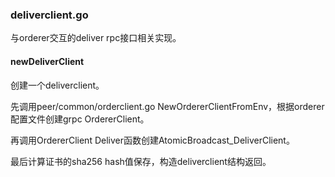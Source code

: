 ### deliverclient.go

与orderer交互的deliver rpc接口相关实现。

#### newDeliverClient

创建一个deliverclient。

先调用peer/common/orderclient.go NewOrdererClientFromEnv，根据orderer配置文件创建grpc OrdererClient。

再调用OrdererClient Deliver函数创建AtomicBroadcast\_DeliverClient。

最后计算证书的sha256 hash值保存，构造deliverclient结构返回。


